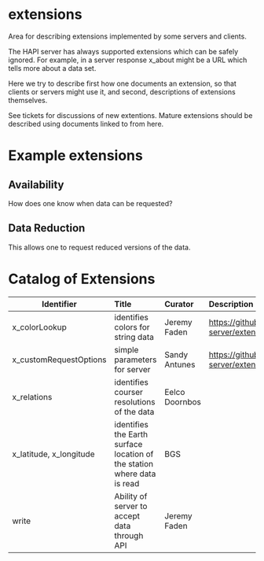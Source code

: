 # extensions
Area for describing extensions implemented by some servers and clients.

The HAPI server has always supported extensions which can be safely ignored.  For example, in 
a server response x_about might be a URL which tells more about a data set.

Here we try to describe first how one documents an extension, so that clients or servers might use
it, and second, descriptions of extensions themselves.

See tickets for discussions of new extentions.  Mature extensions should be described using documents linked to from here.

# Example extensions
## Availability
How does one know when data can be requested?

## Data Reduction
This allows one to request reduced versions of the data.

# Catalog of Extensions

| Identifier   |  Title  | Curator | Description |
|----------|:-------------|:------|:---|
| x_colorLookup | identifies colors for string data | Jeremy Faden | https://github.com/hapi-server/extensions/issues/2 |
| x_customRequestOptions | simple parameters for server | Sandy Antunes | https://github.com/hapi-server/extensions/issues/1 |
| x_relations | identifies courser resolutions of the data | Eelco Doornbos |  |
| x_latitude, x_longitude | identifies the Earth surface location of the station where data is read | BGS |
| write | Ability of server to accept data through API | Jeremy Faden | |


